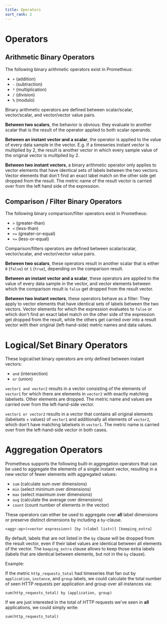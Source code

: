 ```yaml
---
title: Operators
sort_rank: 2
---
```


# Operators

## Arithmetic Binary Operators
The following binary arithmetic operators exist in Prometheus:

* `+` (addition)
* `-` (subtraction)
* `*` (multiplication)
* `/` (division)
* `%` (modulo)

Binary arithmetic operators are defined between scalar/scalar, vector/scalar,
and vector/vector value pairs.

**Between two scalars**, the behavior is obvious: they evaluate to another
scalar that is the result of the operator applied to both scalar operands.

**Between an instant vector and a scalar**, the operator is applied to the
value of every data sample in the vector. E.g. if a timeseries instant vector
is multiplied by 2, the result is another vector in which every sample value of
the original vector is multiplied by 2.

**Between two instant vectors**, a binary arithmetic operator only applies to
vector elements that have identical sets of labels between the two vectors.
Vector elements that don't find an exact label match on the other side get
dropped from the result. The metric name of the result vector is carried over
from the left hand side of the expression.

## Comparison / Filter Binary Operators

The following binary comparison/filter operators exist in Prometheus:

* `>` (greater-than)
* `<` (less-than)
* `>=` (greater-or-equal)
* `<=` (less-or-equal)

Comparison/filters operators are defined between scalar/scalar, vector/scalar,
and vector/vector value pairs.

**Between two scalars**, these operators result in another scalar that is
either `0` (`false`) or `1` (`true`), depending on the comparison result.

**Between an instant vector and a scalar**, these operators are applied to the
value of every data sample in the vector, and vector elements between which the
comparison result is `false` get dropped from the result vector.

**Between two instant vectors**, these operators behave as a filter: They apply
to vector elements that have identical sets of labels between the two vectors.
Vector elements for which the expression evaluates to `false` or which don't
find an exact label match on the other side of the expression get dropped from
the result, while the others get carried over into a result vector with their
original (left-hand-side) metric names and data values.

# Logical/Set Binary Operators

These logical/set binary operators are only defined between instant vectors:

* `and` (intersection)
* `or` (union)

`vector1 and vector2` results in a vector consisting of the elements of
`vector1` for which there are elements in `vector2` with exactly matching
labelsets. Other elements are dropped. The metric name and values are carried
over from the left-hand-side vector.

`vector1 or vector2` results in a vector that contains all original elements
(labelsets + values) of `vector1` and additionally all elements of `vector2`,
which don't have matching labelsets in `vector1`. The metric name is carried
over from the left-hand-side vector in both cases.

# Aggregation Operators

Prometheus supports the following built-in aggregation operators that can be
used to aggregate the elements of a single instant vector, resulting in a new
vector of fewer elements with aggregated values:

* `sum` (calculate sum over dimensions)
* `min` (select minimum over dimensions)
* `max` (select maximum over dimensions)
* `avg` (calculate the average over dimensions)
* `count` (count number of elements in the vector)

These operators can either be used to aggregate over **all** label dimensions
or preserve distinct dimensions by including a `by`-clause.

    <aggr-op>(<vector expression>) [by (<label list>)] [keeping_extra]

By default, labels that are not listed in the `by` clause will be dropped from
the result vector, even if their label values are identical between all
elements of the vector. The `keeping_extra` clause allows to keep those extra
labels (labels that are identical between elements, but not in the `by`
clause).

Example:

If the metric `http_requests_total` had timeseries that fan out by
`application`, `instance`, and `group` labels, we could calculate the total
number of seen HTTP requests per application and group over all instances via:

    sum(http_requests_total) by (application, group)

If we are just interested in the total of HTTP requests we've seen in **all**
applications, we could simply write:

    sum(http_requests_total)
